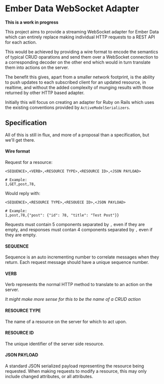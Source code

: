 # Ember Data WebSocket Adapter

**This is a work in progress**

This project aims to provide a streaming WebSocket adapter for Ember Data which can entirely replace making individual HTTP requests to a REST API for each action.

This would be achieved by providing a wire format to encode the semantics of typical CRUD oparations and send them over a WebSocket connection to a corresponding decoder on the other end which would in turn translate them into actions on the server.

The benefit this gives, apart from a smaller network footprint, is the ability to push updates to each subscribed client for an updated resource, in realtime, and without the added complexity of munging results with those returned by other HTTP based adapter.

Initially this will focus on creating an adapter for Ruby on Rails which uses the existing conventions provided by `ActiveModelSerializers`.

## Specification

All of this is still in flux, and more of a proposal than a specification, but we'll get there.

#### Wire format

Request for a resource:

```
<SEQUENCE>,<VERB>,<RESOURCE TYPE>,<RESOURCE ID>,<JSON PAYLOAD>

# Example:
1,GET,post,78,
```

Would reply with:

```
<SEQUENCE>,<RESOURCE TYPE>,<RESOUECE ID>,<JSON PAYLOAD>

# Example:
1,post,78,{"post": {"id": 78, "title": "Test Post"}}

```

Requests must contain 5 components separated by `,` even if they are empty, and responses must contan 4 components separated by `,` even if they are empty.

#### SEQUENCE

Sequence is an auto incrementing number to correlate messages when they return. Each request message should have a unique sequence number.

#### VERB

Verb represents the normal HTTP method to translate to an action on the server.

_It might make more sense for this to be the name of a CRUD action_

#### RESOURCE TYPE

The name of a resource on the server for which to act upon.

#### RESOURCE ID

The unique identifier of the server side resource.

#### JSON PAYLOAD

A standard JSON serialized payload representing the resource being requested. When making requests to modify a resource, this may only include changed attributes, or all attributes.

